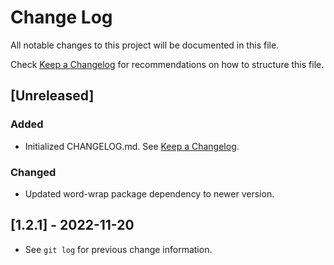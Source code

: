 # Change Log

All notable changes to this project will be documented in this file.

Check [Keep a Changelog](http://keepachangelog.com/) for recommendations on how to structure this file.

## [Unreleased]

### Added

- Initialized CHANGELOG.md. See [Keep a Changelog](http://keepachangelog.com/).

### Changed

- Updated word-wrap package dependency to newer version.

## [1.2.1] - 2022-11-20

- See `git log` for previous change information.

<!--
## [0.0.1] - YYYY-MM-DD

### Added
### Fixed
### Changed
### Removed
-->
